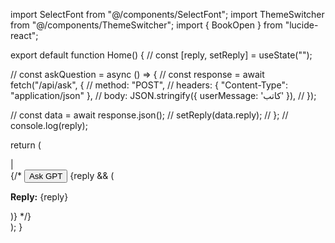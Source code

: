 import SelectFont from "@/components/SelectFont";
import ThemeSwitcher from "@/components/ThemeSwitcher";
import { BookOpen } from "lucide-react";


export default function Home() {
  // const [reply, setReply] = useState("");

  // const askQuestion = async () => {
  //   const response = await fetch("/api/ask", {
  //     method: "POST",
  //     headers: { "Content-Type": "application/json" },
  //     body: JSON.stringify({ userMessage: 'كاتب' }),
  //   });

  //   const data = await response.json();
  //   setReply(data.reply);
  // };
  // console.log(reply);

  return (
    <div className="max-w-3xl flex-1 flex justify-between">
      <BookOpen size={32} className="sm:size-11" color="#838383"/>
      <div className="flex items-center gap-7">
        <SelectFont/>
        <span className="text-xl">|</span>
      <ThemeSwitcher/>
      </div>
      {/* <button
        onClick={askQuestion}
        className="px-4 py-2 bg-blue-600 text-white rounded"
      >
        Ask GPT
      </button>
      {reply && (
        <p className="mt-4 text-white">
          <strong>Reply:</strong> {reply}
        </p>
      )} */}
    </div>
  );
}
